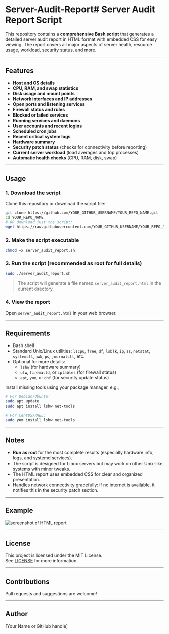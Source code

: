 # Server-Audit-Report# Server Audit Report Script

This repository contains a **comprehensive Bash script** that generates a detailed server audit report in HTML format with embedded CSS for easy viewing. The report covers all major aspects of server health, resource usage, workload, security status, and more.

---

## Features

- **Host and OS details**
- **CPU, RAM, and swap statistics**
- **Disk usage and mount points**
- **Network interfaces and IP addresses**
- **Open ports and listening services**
- **Firewall status and rules**
- **Blocked or failed services**
- **Running services and daemons**
- **User accounts and recent logins**
- **Scheduled cron jobs**
- **Recent critical system logs**
- **Hardware summary**
- **Security patch status** (checks for connectivity before reporting)
- **Current server workload** (load averages and top processes)
- **Automatic health checks** (CPU, RAM, disk, swap)

---

## Usage

### 1. Download the script

Clone this repository or download the script file:

```bash
git clone https://github.com/YOUR_GITHUB_USERNAME/YOUR_REPO_NAME.git
cd YOUR_REPO_NAME
# OR download just the script:
wget https://raw.githubusercontent.com/YOUR_GITHUB_USERNAME/YOUR_REPO_NAME/main/server_audit_report.sh
```

### 2. Make the script executable

```bash
chmod +x server_audit_report.sh
```

### 3. Run the script (recommended as root for full details)

```bash
sudo ./server_audit_report.sh
```

> The script will generate a file named `server_audit_report.html` in the current directory.

### 4. View the report

Open `server_audit_report.html` in your web browser.

---

## Requirements

- Bash shell
- Standard Unix/Linux utilities: `lscpu`, `free`, `df`, `lsblk`, `ip`, `ss`, `netstat`, `systemctl`, `awk`, `ps`, `journalctl`, etc.
- Optional for more details:  
  - `lshw` (for hardware summary)  
  - `ufw`, `firewalld`, or `iptables` (for firewall status)  
  - `apt`, `yum`, or `dnf` (for security update status)  

Install missing tools using your package manager, e.g.,

```bash
# For Debian/Ubuntu:
sudo apt update
sudo apt install lshw net-tools

# For CentOS/RHEL:
sudo yum install lshw net-tools
```

---

## Notes

- **Run as root** for the most complete results (especially hardware info, logs, and systemd services).
- The script is designed for Linux servers but may work on other Unix-like systems with minor tweaks.
- The HTML report uses embedded CSS for clear and organized presentation.
- Handles network connectivity gracefully: if no internet is available, it notifies this in the security patch section.

---

## Example

![screenshot of HTML report](screenshot.png)

---

## License

This project is licensed under the MIT License.  
See [LICENSE](LICENSE) for more information.

---

## Contributions

Pull requests and suggestions are welcome!

---

## Author

[Your Name or GitHub handle]
